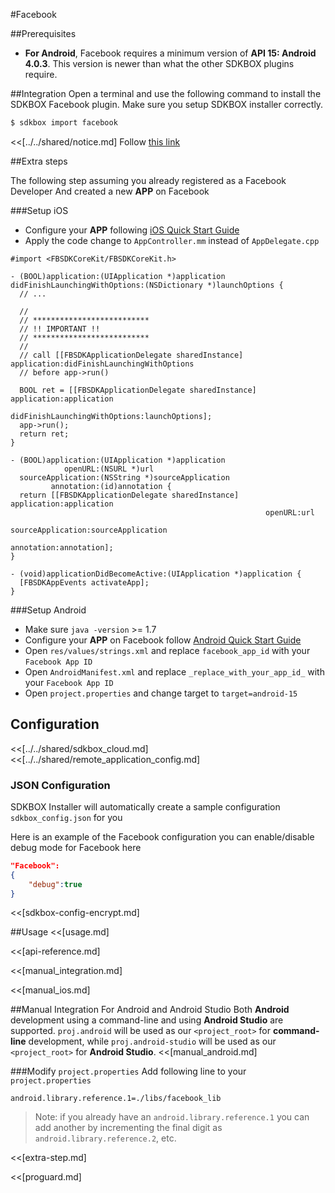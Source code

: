 <!--
Include Base: /Users/jtsm/Chukong-Inc/en/src/facebook/v3-cpp
-->

#Facebook

##Prerequisites
* __For Android__, Facebook requires a minimum version of __API 15: Android 4.0.3__. This version is newer than what the other SDKBOX plugins require.

##Integration
Open a terminal and use the following command to install the SDKBOX Facebook plugin. Make sure you setup SDKBOX installer correctly.
```bash
$ sdkbox import facebook
```

<<[../../shared/notice.md]
Follow [this link](https://developers.facebook.com/docs/ios/ios9)

##Extra steps

The following step assuming you already registered as a Facebook Developer
And created a new __APP__ on Facebook

###Setup iOS
* Configure your __APP__ following [iOS Quick Start Guide](https://developers.facebook.com/quickstarts/?platform=ios)
* Apply the code change to `AppController.mm` instead of `AppDelegate.cpp`

```
#import <FBSDKCoreKit/FBSDKCoreKit.h>

- (BOOL)application:(UIApplication *)application didFinishLaunchingWithOptions:(NSDictionary *)launchOptions {
  // ...

  //
  // **************************
  // !! IMPORTANT !!
  // **************************
  //
  // call [[FBSDKApplicationDelegate sharedInstance] application:didFinishLaunchingWithOptions
  // before app->run()

  BOOL ret = [[FBSDKApplicationDelegate sharedInstance] application:application
                                      didFinishLaunchingWithOptions:launchOptions];
  app->run();
  return ret;
}

- (BOOL)application:(UIApplication *)application
            openURL:(NSURL *)url
  sourceApplication:(NSString *)sourceApplication
         annotation:(id)annotation {
  return [[FBSDKApplicationDelegate sharedInstance] application:application
                                                         openURL:url
                                               sourceApplication:sourceApplication
                                                      annotation:annotation];
}

- (void)applicationDidBecomeActive:(UIApplication *)application {
  [FBSDKAppEvents activateApp];
}

```

###Setup Android
* Make sure `java -version` >= 1.7
* Configure your __APP__ on Facebook follow [Android Quick Start Guide](https://developers.facebook.com/quickstarts/?platform=android)
* Open `res/values/strings.xml` and replace `facebook_app_id` with your `Facebook App ID`
* Open `AndroidManifest.xml` and replace `_replace_with_your_app_id_` with your `Facebook App ID`
* Open `project.properties` and change target to `target=android-15`

## Configuration
<<[../../shared/sdkbox_cloud.md]
<<[../../shared/remote_application_config.md]

### JSON Configuration
SDKBOX Installer will automatically create a sample configuration `sdkbox_config.json` for you

Here is an example of the Facebook configuration you can enable/disable debug mode for Facebook here
```json
"Facebook":
{
    "debug":true
}
```

<<[sdkbox-config-encrypt.md]

##Usage
<<[usage.md]

<<[api-reference.md]

<<[manual_integration.md]

<<[manual_ios.md]

##Manual Integration For Android and Android Studio
Both __Android__ development using a command-line and using __Android Studio__ are supported. `proj.android` will be used as our `<project_root>` for __command-line__ development, while `proj.android-studio` will be used as our `<project_root>` for __Android Studio__.
<<[manual_android.md]

###Modify `project.properties`
Add following line to your `project.properties`

```
android.library.reference.1=./libs/facebook_lib
```

> Note: if you already have an `android.library.reference.1` you can add
another by incrementing the final digit as `android.library.reference.2`, etc.

<<[extra-step.md]

<<[proguard.md]
